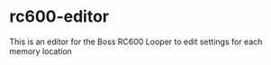 # rc600-editor
This is an editor for the Boss RC600 Looper to edit settings for each memory location

